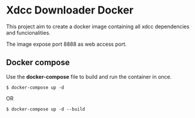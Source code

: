 # Xdcc Downloader Docker
This project aim to create a docker image containing all xdcc dependencies and funcionalities.

The image expose port 8888 as web access port.

## Docker compose
Use the **docker-compose** file to build and run the container in once.
```
$ docker-compose up -d
```
OR
```
$ docker-compose up -d --build
```